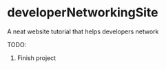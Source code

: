 # developerNetworkingSite
A neat website tutorial that helps developers network

TODO:
1. Finish project
